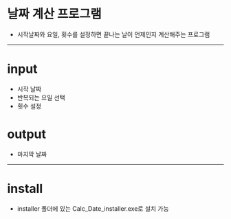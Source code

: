 # 날짜 계산 프로그램
- 시작날짜와 요일, 횟수를 설정하면 끝나는 날이 언제인지 계산해주는 프로그램
---
# input
- 시작 날짜
- 반복되는 요일 선택
- 횟수 설정

# output
- 마지막 날짜

---
# install
- installer 폴더에 있는 Calc_Date_installer.exe로 설치 가능